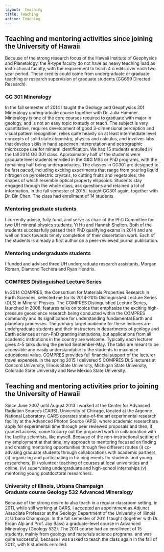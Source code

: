 ```yaml
---
layout:  teaching
title: Teaching
active: Teaching
---
```


<h2>Teaching and mentoring activities since joining the University of Hawaii </h2>
Because of the strong research focus of the Hawaii Institute of Geophysics and Planetology, the R-type faculty do not have as heavy teaching load as instructional faculty, with the requirement to teach 4 credits over each two year period. These credits could come from undergraduate or graduate teaching or research supervision of graduate students (GG699 Directed Research). 
<h3>GG 301 Mineralogy</h3>
In the fall semester of 2014 I taught the Geology and Geophysics 301 Mineralogy undergraduate course together with Dr. Julia Hammer. Mineralogy is one of the core courses required to graduate with major in geology, and is not an easy topic to study or teach. The subject is very quantitative, requires development of good 3-dimensional perception and visual pattern recognition, relies quite heavily on at least intermediate level concepts of solid state chemistry, physics and calculus, and involves labs that develop skills in hand specimen interpretation and petrographic microscope use for mineral identification. We had 15 students enrolled in the fall 2014 GG 301 class. Approximately half of the students were graduate level students enrolled in the G&G MSc or PhD programs, with the remaining half being undergraduates. 
The classes in GG301 are designed to be fast paced, including exciting experiments that range from pouring liquid nitrogen on pyroelectric crystals, to cutting fruits and vegetables, the shapes of which resemble optical property ellipsoids. Students stay engaged through the whole class, ask questions and retained a lot of information. 
In the fall semester of 2015 I taught GG301 again, together with Dr. Bin Chen. The class had enrollment of 14 students.
<h3>Mentoring graduate students</h3>
I currently advise, fully fund, and serve as chair of the PhD Committee for two UH mineral physics students, Yi Hu and Hannah Shelton. Both of the students successfully passed their PhD qualifying exams in 2014 and are well on track towards timely completion of their dissertation work. Each of the students is already a first author on a peer-reviewed journal publication.  
<h3>Mentoring undergraduate students</h3>
I funded and advised three UH undergraduate research assistants, Morgan Roman, Diamond Techera and Ryan Hendrix.
<h3>COMPRES Distinguished Lecture Series</h3>
In 2014 COMPRES, the Consortium for Materials Properties Research in Earth Sciences, selected me for its 2014-2015 Distinguished Lecture Series (DLS) in Mineral Physics. The COMPRES Distinguished Lecture Series, launched in 2008, features talks on topics that emphasize the exciting high-pressure geoscience research being conducted within the COMPRES community and its significance for understanding fundamental Earth and planetary processes. The primary target audience for these lectures are undergraduate students and their instructors in departments of geology and Earth sciences at non-PhD granting institutions, but applications from all academic institutions in the country are welcome. Typically each lecturer gives 4-5 talks during the period September-May. The talks are meant to be accessible and easily understandable to the students to maximize educational value. COMPRES provides full financial support of the lecturer travel expenses. In the spring 2015 I delivered 5 COMPRES DLS lectures at Concord University, Illinois State University, Michigan State University, Colorado State University and New Mexico State University. 

<h2>Teaching and mentoring activities prior to joining the University of Hawaii</h2>
Since June 2007 until August 2013 I worked at the Center for Advanced Radiation Sources (CARS), University of Chicago, located at the Argonne National Laboratory. CARS operates state-of-the art experimental research facility at the Advanced Photon Source (APS), where academic researchers apply for experimental time through peer reviewed proposals and then, if granted access, come to carry out the proposed work in collaboration with the facility scientists, like myself. Because of the non-instructional setting of my employment at that time, my approach to mentoring focused on finding and creating mentoring opportunities through five different routes (i) co-advising graduate students through collaborations with academic partners, (ii) organizing and participating in training events for students and young researchers, (iii) volunteer teaching of courses at local universities and online, (iv) supervising undergraduate and high-school internships (v) mentoring young postdoctoral researchers. 

<h3>University of Illinois, Urbana Champaign
<br>
Graduate course Geology 532 Advanced Mineralogy</h3>
Because of the strong desire to also teach in a regular classroom setting, in 2011, while still working at CARS, I accepted an appointment as Adjunct Associate Professor at the Geology Department of the University of Illinois at Urbana Champaign. In the fall semester of 2011 I taught (together with Dr. Ercan Alp and Prof. Jay Bass) a graduate-level course in Advanced Mineralogy (Geology 532).  The 2011 course had an enrollment of 15 students, mainly from geology and materials science programs, and was quite successful, because I was asked to teach the class again in the fall of 2012, with 8 students enrolled. 


